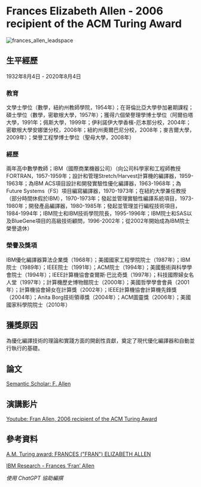 # Frances Elizabeth Allen - 2006 recipient of the ACM Turing Award

![frances_allen_leadspace](https://research.ibm.com/interactive/frances-allen/images/frances_allen_leadspace.jpg)

## 生平經歷

1932年8月4日 - 2020年8月4日

### 教育

文學士學位（數學，紐約州教師學院，1954年）；在哥倫比亞大學參加暑期課程；碩士學位（數學，密歇根大學，1957年）；獲得六個榮譽理學博士學位（阿爾伯塔大學，1991年；佩斯大學，1999年；伊利諾伊大學香檳-厄本那分校，2004年；密歇根大學安娜堡分校，2008年；紐約州奧爾巴尼分校，2008年；麥吉爾大學，2009年）；榮譽工程學博士學位（聖母大學，2008年）

### 經歷

兩年高中數學教師；IBM（國際商業機器公司）（向公司科學家和工程師教授FORTRAN，1957-1959年；設計和管理Stretch/Harvest計算機的編譯器，1959-1963年；為IBM ACS項目設計和開發實驗性優化編譯器，1963-1968年；為Future Systems（FS）項目編寫編譯器，1970-1973年；在紐約大學兼任教授（部分時間休假於IBM），1970-1973年；發起並管理實驗性編譯系統項目，1973-1980年；開發產品編譯器，1980-1985年；發起並管理並行編程技術項目，1984-1994年；IBM院士和IBM技術學院院長，1995-1996年；IBM院士和SAS以及BlueGene項目的高級技術顧問，1996-2002年；從2002年開始成為IBM院士榮譽退休）

### 榮譽及獎項

IBM優化編譯器算法企業獎（1968年）；美國國家工程學院院士（1987年）；IBM院士（1989年）；IEEE院士（1991年）；ACM院士（1994年）；美國藝術與科學學會院士（1994年）；IEEE計算機協會查爾斯·巴比奇獎（1997年）；科技國際婦女名人堂（1997年）；計算機歷史博物館院士（2000年）；美國哲學學會會員（2001年）；計算機協會婦女在計算獎（2002年）；IEEE計算機協會計算機先鋒獎（2004年）；Anita Borg技術領導獎（2004年）；ACM圖靈獎（2006年）；美國國家科學院院士（2010年）

## 獲獎原因

為優化編譯技術的理論和實踐方面的開創性貢獻，奠定了現代優化編譯器和自動並行執行的基礎。

## 論文

[Semantic Scholar: F. Allen](https://www.semanticscholar.org/author/F.-Allen/34960253)

## 演講影片

[Youtube: Fran Allen, 2006 recipient of the ACM Turing Award](https://youtu.be/oilK7mXVwl8?si=RvotrpcbtZdOwRbC)

## 參考資料

[A.M. Turing award: FRANCES ("FRAN") ELIZABETH ALLEN](https://amturing.acm.org/award_winners/allen_1012327.cfm)

[IBM Research - Frances ‘Fran’ Allen](https://research.ibm.com/interactive/frances-allen/)

_使用 ChatGPT 協助編撰_